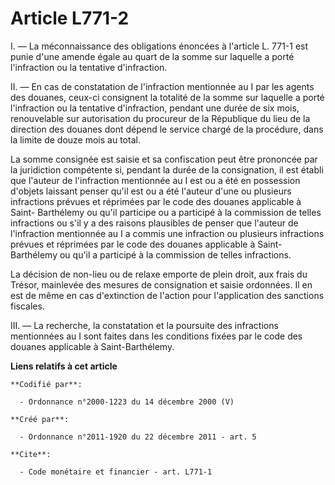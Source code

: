 # Article L771-2

I. ― La méconnaissance des obligations énoncées à l'article L. 771-1 est punie d'une amende égale au quart de la somme sur
laquelle a porté l'infraction ou la tentative d'infraction. 

II. ― En cas de constatation de l'infraction mentionnée au I par les agents des douanes, ceux-ci consignent la totalité de la
somme sur laquelle a porté l'infraction ou la tentative d'infraction, pendant une durée de six mois, renouvelable sur
autorisation du procureur de la République du lieu de la direction des douanes dont dépend le service chargé de la procédure,
dans la limite de douze mois au total. 

La somme consignée est saisie et sa confiscation peut être prononcée par la juridiction compétente si, pendant la durée de la
consignation, il est établi que l'auteur de l'infraction mentionnée au I est ou a été en possession d'objets laissant penser
qu'il est ou a été l'auteur d'une ou plusieurs infractions prévues et réprimées par le code des douanes applicable à Saint-
Barthélemy ou qu'il participe ou a participé à la commission de telles infractions ou s'il y a des raisons plausibles de
penser que l'auteur de l'infraction mentionnée au I a commis une infraction ou plusieurs infractions prévues et réprimées par
le code des douanes applicable à Saint-Barthélemy ou qu'il a participé à la commission de telles infractions. 

La décision de non-lieu ou de relaxe emporte de plein droit, aux frais du Trésor, mainlevée des mesures de consignation et
saisie ordonnées. Il en est de même en cas d'extinction de l'action pour l'application des sanctions fiscales. 

III. ― La recherche, la constatation et la poursuite des infractions mentionnées au I sont faites dans les conditions fixées
par le code des douanes applicable à Saint-Barthélemy.

**Liens relatifs à cet article**

	**Codifié par**:

	  - Ordonnance n°2000-1223 du 14 décembre 2000 (V)

	**Créé par**:

	  - Ordonnance n°2011-1920 du 22 décembre 2011 - art. 5

	**Cite**:

	  - Code monétaire et financier - art. L771-1

